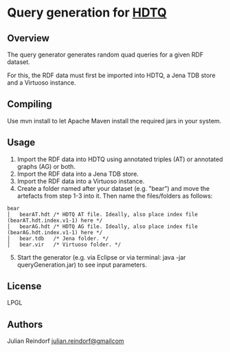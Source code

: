 # Query generation for [HDTQ](https://github.com/JulianRei/hdtq-java)

## Overview

The query generator generates random quad queries for a given RDF dataset. 

For this, the RDF data must first be imported into HDTQ, a Jena TDB store and a Virtuoso instance.

## Compiling

Use mvn install to let Apache Maven install the required jars in your system.

## Usage

1. Import the RDF data into HDTQ using annotated triples (AT) or annotated graphs (AG) or both.
2. Import the RDF data into a Jena TDB store.
3. Import the RDF data into a Virtuoso instance.
4. Create a folder named after your dataset (e.g. "bear") and move the artefacts from step 1-3 into it. Then name the files/folders as follows:
```
bear
│   bearAT.hdt /* HDTQ AT file. Ideally, also place index file (bearAT.hdt.index.v1-1) here */
│   bearAG.hdt /* HDTQ AG file. Ideally, also place index file (bearAG.hdt.index.v1-1) here */
│   bear.tdb   /* Jena folder. */
│   bear.vir   /* Virtuoso folder. */

```
5. Start the generator (e.g. via Eclipse or via terminal: java -jar queryGeneration.jar) to see input parameters.

## License

LPGL

## Authors

Julian Reindorf <julian.reindorf@gmailcom>